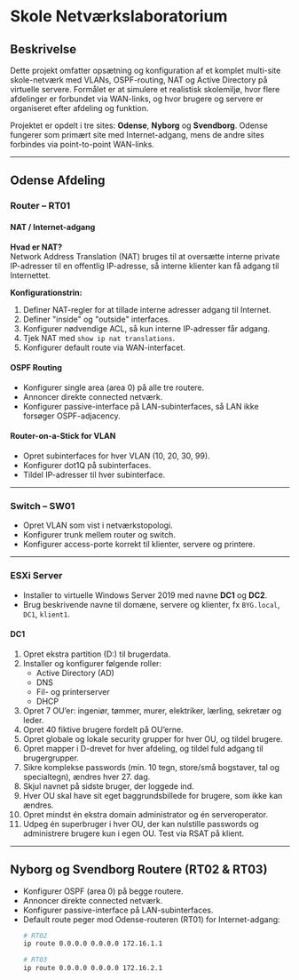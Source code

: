 # Skole Netværkslaboratorium

## Beskrivelse

Dette projekt omfatter opsætning og konfiguration af et komplet multi-site skole-netværk med VLANs, OSPF-routing, NAT og Active Directory på virtuelle servere. Formålet er at simulere et realistisk skolemiljø, hvor flere afdelinger er forbundet via WAN-links, og hvor brugere og servere er organiseret efter afdeling og funktion.  

Projektet er opdelt i tre sites: **Odense**, **Nyborg** og **Svendborg**. Odense fungerer som primært site med Internet-adgang, mens de andre sites forbindes via point-to-point WAN-links.  

---

## Odense Afdeling

### Router – RT01

#### NAT / Internet-adgang
**Hvad er NAT?**  
Network Address Translation (NAT) bruges til at oversætte interne private IP-adresser til en offentlig IP-adresse, så interne klienter kan få adgang til Internettet.

**Konfigurationstrin:**
1. Definer NAT-regler for at tillade interne adresser adgang til Internet.
2. Definer "inside" og "outside" interfaces.
3. Konfigurer nødvendige ACL, så kun interne IP-adresser får adgang.
4. Tjek NAT med `show ip nat translations`.
5. Konfigurer default route via WAN-interfacet.

#### OSPF Routing
- Konfigurer single area (area 0) på alle tre routere.
- Annoncer direkte connected netværk.
- Konfigurer passive-interface på LAN-subinterfaces, så LAN ikke forsøger OSPF-adjacency.

#### Router-on-a-Stick for VLAN
- Opret subinterfaces for hver VLAN (10, 20, 30, 99).
- Konfigurer dot1Q på subinterfaces.
- Tildel IP-adresser til hver subinterface.

---

### Switch – SW01
- Opret VLAN som vist i netværkstopologi.
- Konfigurer trunk mellem router og switch.
- Konfigurer access-porte korrekt til klienter, servere og printere.

---

### ESXi Server
- Installer to virtuelle Windows Server 2019 med navne **DC1** og **DC2**.
- Brug beskrivende navne til domæne, servere og klienter, fx `BYG.local`, `DC1`, `klient1`.

#### DC1
1. Opret ekstra partition (D:) til brugerdata.
2. Installer og konfigurer følgende roller:
   - Active Directory (AD)
   - DNS
   - Fil- og printerserver
   - DHCP
3. Opret 7 OU’er: ingeniør, tømmer, murer, elektriker, lærling, sekretær og leder.
4. Opret 40 fiktive brugere fordelt på OU’erne.
5. Opret globale og lokale security grupper for hver OU, og tildel brugere.
6. Opret mapper i D-drevet for hver afdeling, og tildel fuld adgang til brugergrupper.
7. Sikre komplekse passwords (min. 10 tegn, store/små bogstaver, tal og specialtegn), ændres hver 27. dag.
8. Skjul navnet på sidste bruger, der loggede ind.
9. Hver OU skal have sit eget baggrundsbillede for brugere, som ikke kan ændres.
10. Opret mindst én ekstra domain administrator og én serveroperator.
11. Udpeg én superbruger i hver OU, der kan nulstille passwords og administrere brugere kun i egen OU. Test via RSAT på klient.

---

## Nyborg og Svendborg Routere (RT02 & RT03)
- Konfigurer OSPF (area 0) på begge routere.
- Annoncer direkte connected netværk.
- Konfigurer passive-interface på LAN-subinterfaces.
- Default route peger mod Odense-routeren (RT01) for Internet-adgang:
  ```bash
  # RT02
  ip route 0.0.0.0 0.0.0.0 172.16.1.1

  # RT03
  ip route 0.0.0.0 0.0.0.0 172.16.2.1
